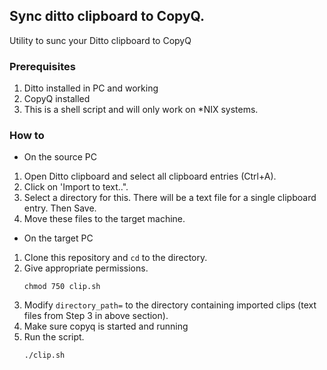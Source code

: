 ## Sync ditto clipboard to CopyQ.
Utility to sunc your Ditto clipboard to CopyQ

### Prerequisites
1. Ditto installed in PC and working
2. CopyQ installed
3. This is a shell script and will only work on *NIX systems.

### How to
- On the source PC
1. Open Ditto clipboard and select all clipboard entries (Ctrl+A).
2. Click on 'Import to text..".
3. Select a directory for this. There will be a text file for a single clipboard entry. Then Save.
4. Move these files to the target machine.
- On the target PC
1. Clone this repository and `cd` to the directory.
2. Give appropriate permissions.
      ```shell
      chmod 750 clip.sh
      ```
4. Modify `directory_path=` to the directory containing imported clips (text files from Step 3 in above section).
5. Make sure copyq is started and running
6. Run the script.
     ```
     ./clip.sh
     ```
